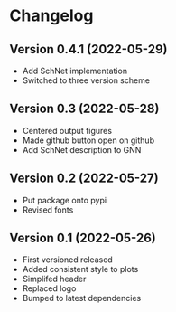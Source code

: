 # Changelog

## Version 0.4.1 (2022-05-29)

* Add SchNet implementation
* Switched to three version scheme

## Version 0.3 (2022-05-28)

* Centered output figures
* Made github button open on github
* Add SchNet description to GNN

## Version 0.2 (2022-05-27)

* Put package onto pypi
* Revised fonts

## Version 0.1 (2022-05-26)

* First versioned released
* Added consistent style to plots
* Simplifed header
* Replaced logo
* Bumped to latest dependencies
